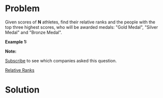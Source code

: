 
# Problem

Given scores of **N** athletes, find their relative ranks and the people with
the top three highest scores, who will be awarded medals: "Gold Medal",
"Silver Medal" and "Bronze Medal".

**Example 1:**  

**Note:**  

[Subscribe](/subscribe/) to see which companies asked this question.



[Relative Ranks](https://leetcode.com/problems/relative-ranks)

# Solution



